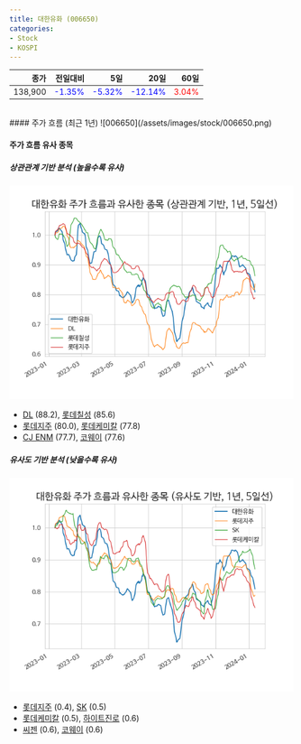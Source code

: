 ```yaml
---
title: 대한유화 (006650)
categories:
- Stock
- KOSPI
---
```


|종가|전일대비|5일|20일|60일|
|---:|-------:|--:|---:|---:|
|138,900|<span style="color: blue">-1.35%</span>|<span style="color: blue">-5.32%</span>|<span style="color: blue">-12.14%</span>|<span style="color: red">3.04%</span>|

<!-- more -->
<br>
#### 주가 흐름 (최근 1년)
![006650](/assets/images/stock/006650.png)


#### 주가 흐름 유사 종목


##### 상관관계 기반 분석 (높을수록 유사)
![006650](/assets/images/stock/006650_corr.png)
- [DL](/000210/) (88.2), [롯데칠성](/005300/) (85.6)
- [롯데지주](/004990/) (80.0), [롯데케미칼](/011170/) (77.8)
- [CJ ENM](/035760/) (77.7), [코웨이](/021240/) (77.6)


##### 유사도 기반 분석 (낮을수록 유사)	
![006650](/assets/images/stock/006650_sim.png)
- [롯데지주](/004990/) (0.4), [SK](/034730/) (0.5)
- [롯데케미칼](/011170/) (0.5), [하이트진로](/000080/) (0.6)
- [씨젠](/096530/) (0.6), [코웨이](/021240/) (0.6)